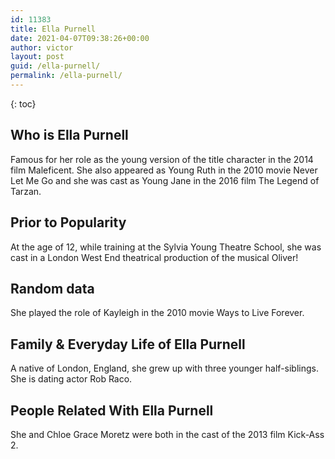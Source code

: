 ```yaml
---
id: 11383
title: Ella Purnell
date: 2021-04-07T09:38:26+00:00
author: victor
layout: post
guid: /ella-purnell/
permalink: /ella-purnell/
---
```



{: toc}


## Who is Ella Purnell



Famous for her role as the young version of the title character in the 2014 film Maleficent. She also appeared as Young Ruth in the 2010 movie Never Let Me Go and she was cast as Young Jane in the 2016 film The Legend of Tarzan. 

                
                
                
## Prior to Popularity



At the age of 12, while training at the Sylvia Young Theatre School, she was cast in a London West End theatrical production of the musical Oliver!

                
                
                
## Random data



She played the role of Kayleigh in the 2010 movie Ways to Live Forever. 

                
                
                
## Family & Everyday Life of Ella Purnell



A native of London, England, she grew up with three younger half-siblings. She is dating actor Rob Raco.

                
                
                
## People Related With Ella Purnell



She and Chloe Grace Moretz were both in the cast of the 2013 film Kick-Ass 2. 

                
              
            
          
          
          
